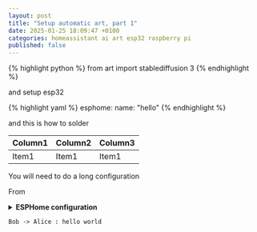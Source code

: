 ```yaml
---
layout: post
title: "Setup automatic art, part 1"
date: 2025-01-25 18:09:47 +0100
categories: homeassistant ai art esp32 raspberry pi
published: false
---
```



{% highlight python %}
from art import stablediffusion 3
{% endhighlight %}

and setup esp32

{% highlight yaml %}
esphome:
    name: "hello"
{% endhighlight %}

and this is how to solder

| Column1 | Column2 | Column3 |
| ------------- | -------------- | -------------- |
| Item1 | Item1 | Item1 |

You will need to do a long configuration 


From 


<details>
<summary><b>ESPHome configuration</b></summary>

{% highlight yaml %}

esphome:
  name: prettyprettyesp
  platformio_options:
    build_flags: "-DBOARD_HAS_PSRAM"

esp32:
  board: esp32dev # dfrobot_firebeetle2_esp32e
  framework:
    type: arduino
    version: latest

logger:
  level: VERY_VERBOSE

wifi:
  ssid: !secret wifi_ssid
  password: !secret wifi_password
  on_connect:
    - logger.log: "Connected to wifi"
    - component.update: my_image

http_request:
  id: fetch_image_request
  timeout: 5s
  useragent: esphome/example_device
  verify_ssl: false

online_image:
  - url: http://192.168.1.24:8080/queue.png
    id: my_image
    format: png
    type: BINARY
    on_download_finished:
      then:
        - component.update: my_display
        - logger.log: "Downloaded image"
    on_error:
      then:
        - logger.log: "Error downloading image"

spi:
  clk_pin: GPIO18
  mosi_pin: GPIO23

display:
  - platform: waveshare_epaper
    id: my_display

    cs_pin: 21
    dc_pin: 13
    busy_pin: 34
    reset_pin: 14
    model: 13.3in-k

    reset_duration: 200ms
    update_interval: never
    lambda: |-
      it.image(0, 0, id(my_image), Color::BLACK, Color::WHITE);
      ESP_LOGD("display", "Image displayed successfully");
{% endhighlight %}

</details>


```plantuml!
Bob -> Alice : hello world
```

